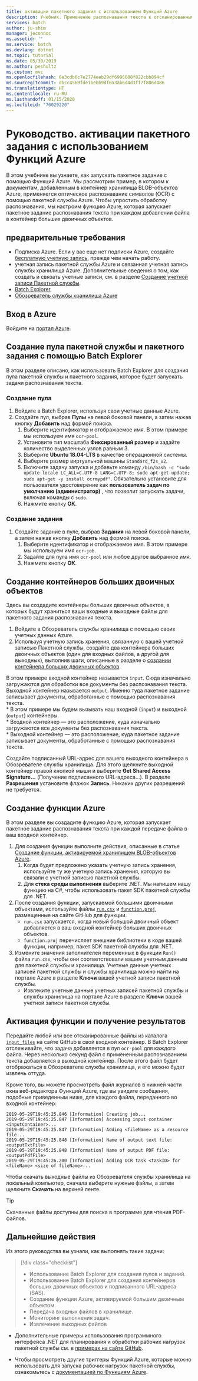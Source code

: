 ```yaml
---
title: активации пакетного задания с использованием Функций Azure
description: Учебник. Применение распознавания текста к отсканированным документам при добавлении их в хранилище BLOB-объектов
services: batch
author: ju-shim
manager: jeconnoc
ms.assetid: ''
ms.service: batch
ms.devlang: dotnet
ms.topic: tutorial
ms.date: 05/30/2019
ms.author: peshultz
ms.custom: mvc
ms.openlocfilehash: 6e3cdb6c7e2774eeb29df6986088f822cbb894cf
ms.sourcegitcommit: dbcc4569fde1bebb9df0a3ab6d4d3ff7f806d486
ms.translationtype: HT
ms.contentlocale: ru-RU
ms.lasthandoff: 01/15/2020
ms.locfileid: "76029220"
---
```

# <a name="tutorial-trigger-a-batch-job-using-azure-functions"></a>Руководство. активации пакетного задания с использованием Функций Azure

В этом учебнике вы узнаете, как запускать пакетное задание с помощью Функций Azure. Мы рассмотрим пример, в котором к документам, добавленным в контейнер хранилища BLOB-объектов Azure, применяется оптическое распознавание символов (OCR) с помощью пакетной службы Azure. Чтобы упростить обработку распознавания, мы настроим функцию Azure, которая запускает пакетное задание распознавания текста при каждом добавлении файла в контейнер больших двоичных объектов.

## <a name="prerequisites"></a>предварительные требования

* Подписка Azure. Если у вас еще нет подписки Azure, создайте [бесплатную учетную запись](https://azure.microsoft.com/free/), прежде чем начать работу.
* учетная запись пакетной службы Azure и связанная учетная запись службы хранилища Azure. Дополнительные сведения о том, как создать и связать учетные записи, см. в разделе [Создание учетной записи Пакетной службы](quick-create-portal.md#create-a-batch-account).
* [Batch Explorer](https://azure.github.io/BatchExplorer/)
* [Обозреватель службы хранилища Azure](https://azure.microsoft.com/features/storage-explorer/)

## <a name="sign-in-to-azure"></a>Вход в Azure

Войдите на [портал Azure](https://portal.azure.com).

## <a name="create-a-batch-pool-and-batch-job-using-batch-explorer"></a>Создание пула пакетной службы и пакетного задания с помощью Batch Explorer

В этом разделе описано, как использовать Batch Explorer для создания пула пакетной службы и пакетного задания, которое будет запускать задачи распознавания текста. 

### <a name="create-a-pool"></a>Создание пула

1. Войдите в Batch Explorer, используя свои учетные данные Azure.
1. Создайте пул, выбрав **Пулы** на левой боковой панели, а затем нажав кнопку **Добавить** над формой поиска. 
    1. Выберите идентификатор и отображаемое имя. В этом примере мы используем имя `ocr-pool`.
    1. Установите тип масштаба **Фиксированный размер** и задайте количество выделенных узлов равным 3.
    1. Выберите **Ubuntu 18.04-LTS** в качестве операционной системы.
    1. Выберите размер виртуальной машины `Standard_f2s_v2`.
    1. Включите задачу запуска и добавьте команду `/bin/bash -c "sudo update-locale LC_ALL=C.UTF-8 LANG=C.UTF-8; sudo apt-get update; sudo apt-get -y install ocrmypdf"`. Обязательно установите для пользователя удостоверение как **пользователь задач по умолчанию (администратор)** , что позволит запускать задачи, включая команды с `sudo`.
    1. Нажмите кнопку **ОК**.
### <a name="create-a-job"></a>Создание задания

1. Создайте задание в пуле, выбрав **Задания** на левой боковой панели, а затем нажав кнопку **Добавить** над формой поиска. 
    1. Выберите идентификатор и отображаемое имя. В этом примере мы используем имя `ocr-job`.
    1. Задайте для пула имя `ocr-pool` или любое другое выбранное имя.
    1. Нажмите кнопку **ОК**.


## <a name="create-blob-containers"></a>Создание контейнеров больших двоичных объектов

Здесь вы создадите контейнеры больших двоичных объектов, в которых будут храниться ваши входные и выходные файлы для пакетного задания распознавания текста.

1. Войдите в Обозреватель службы хранилища с помощью своих учетных данных Azure.
1. Используя учетную запись хранения, связанную с вашей учетной записью Пакетной службы, создайте два контейнера больших двоичных объектов (один для входных файлов, а другой для выходных), выполнив шаги, описанные в разделе о [создании контейнера больших двоичных объектов](https://docs.microsoft.com/azure/vs-azure-tools-storage-explorer-blobs#create-a-blob-container).

В этом примере входной контейнер называется `input`. Сюда изначально загружаются для обработки все документы без распознавания текста. Выходной контейнер называется `output`. Именно туда пакетное задание записывает документы, обработанные с помощью распознавания текста.  
    * В этом примере мы будем вызывать наш входной (`input`) и выходной (`output`) контейнеры.  
    * Входной контейнер — это расположение, куда изначально загружаются все документы без распознавания текста.  
    * Выходной контейнер — это расположение, куда пакетное задание записывает документы, обработанные с помощью распознавания текста.  

Создайте подписанный URL-адрес для вашего выходного контейнера в Обозревателе службы хранилища. Для этого щелкните выходной контейнер правой кнопкой мыши и выберите **Get Shared Access Signature...** (Получение подписанного URL-адреса...). В разделе **Разрешения** установите флажок **Запись**. Никаких других разрешений не требуется.  

## <a name="create-an-azure-function"></a>Создание функции Azure

В этом разделе вы создадите функцию Azure, которая запускает пакетное задание распознавания текста при каждой передаче файла в ваш входной контейнер.

1. Для создания функции выполните действия, описанные в статье [Создание функции, активируемой хранилищем BLOB-объектов Azure](https://docs.microsoft.com/azure/azure-functions/functions-create-storage-blob-triggered-function).
    1. Когда будет предложено указать учетную запись хранения, используйте ту же учетную запись хранения, которую вы связали с учетной записью пакетной службы.
    1. Для **стека среды выполнения** выберите .NET. Мы напишем нашу функцию на C#, чтобы использовать пакет SDK пакетной службы для .NET.
1. После создания функции, запускаемой большими двоичными объектами, используйте файлы [`run.csx`](https://github.com/Azure-Samples/batch-functions-tutorial/blob/master/run.csx) и [`function.proj`](https://github.com/Azure-Samples/batch-functions-tutorial/blob/master/function.proj), размещенные на сайте GitHub для функции.
    * `run.csx` запускается, когда новый большой двоичный объект добавляется в ваш входной контейнер больших двоичных объектов.
    * `function.proj` перечисляет внешние библиотеки в коде вашей функции, например, пакет SDK пакетной службы для .NET.
1. Измените значения заполнителей переменных в функции `Run()` файла `run.csx`, чтобы они соответствовали вашим учетным данным для пакетной службы и хранилища. Учетные данные учетных записей пакетной службы и службы хранилища можно найти на портале Azure в разделе **Ключи** вашей учетной записи пакетной службы.
    * Извлеките учетные данные учетных записей пакетной службы и службы хранилища на портале Azure в разделе **Ключи** вашей учетной записи пакетной службы. 

## <a name="trigger-the-function-and-retrieve-results"></a>Активация функции и получение результатов

Передайте любой или все отсканированные файлы из каталога [`input_files`](https://github.com/Azure-Samples/batch-functions-tutorial/tree/master/input_files) на сайте GitHub в свой входной контейнер. В Batch Explorer отслеживайте, что задача добавляется в пул `ocr-pool` для каждого файла. Через несколько секунд файл с примененным распознаванием текста добавляется в выходной контейнер. После этого файл будет отображаться в Обозревателе службы хранилища, и его можно будет извлечь оттуда.

Кроме того, вы можете просмотреть файл журналов в нижней части окна веб-редактора Функций Azure, где вы увидите сообщения, подобные приведенным ниже, для каждого файла, переданного во входной контейнер:

```
2019-05-29T19:45:25.846 [Information] Creating job...
2019-05-29T19:45:25.847 [Information] Accessing input container <inputContainer>...
2019-05-29T19:45:25.847 [Information] Adding <fileName> as a resource file...
2019-05-29T19:45:25.848 [Information] Name of output text file: <outputTxtFile>
2019-05-29T19:45:25.848 [Information] Name of output PDF file: <outputPdfFile>
2019-05-29T19:45:26.200 [Information] Adding OCR task <taskID> for <fileName> <size of fileName>...
```

Чтобы скачать выходные файлы из Обозревателя службы хранилища на локальный компьютер, сначала выберите нужные файлы, а затем щелкните **Скачать** на верхней ленте. 

> [!TIP]
> Скачанные файлы доступны для поиска в программе для чтения PDF-файлов.

## <a name="next-steps"></a>Дальнейшие действия

Из этого руководства вы узнали, как выполнять такие задачи: 

> [!div class="checklist"]
> * Использование Batch Explorer для создания пулов и заданий.
> * Использование Batch Explorer для создания контейнеров больших двоичных объектов и подписанного URL-адреса (SAS).
> * Создание функции Azure, активируемой большим двоичным объектом.
> * Передача входных файлов в хранилище.
> * Мониторинг выполнения задач.
> * Извлечение выходных файлов

* Дополнительные примеры использования программного интерфейса .NET для планирования и обработки рабочих нагрузок пакетной службы см. в [примерах на сайте GitHub](https://github.com/Azure-Samples/azure-batch-samples/tree/master/CSharp). 

* Чтобы просмотреть другие триггеры Функций Azure, которые можно использовать для запуска рабочих нагрузок пакетной службы, ознакомьтесь с [документацией по Функциям Azure](https://docs.microsoft.com/azure/azure-functions/functions-triggers-bindings).
